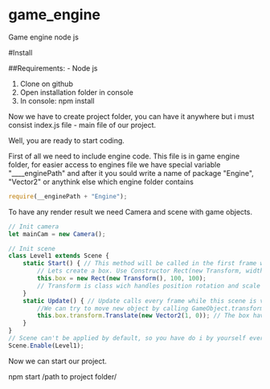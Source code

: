 # game_engine
Game engine node js

#Install

##Requirements:
    - Node js

1. Clone on github
2. Open installation folder in console
3. In console: npm install

Now we have to create project folder, you can have it anywhere but i must consist index.js file - main file of our project.

Well, you are ready to start coding.

First of all we need to include engine code. This file is in game engine folder, for easier access to engines file we have special variable "____enginePath" and after it you sould write a name of package "Engine", "Vector2" or anythink else which engine folder contains


```javascript
require(__enginePath + "Engine");
```

To have any render result we need Camera and scene with game objects.

```javascript
// Init camera
let mainCam = new Camera();

// Init scene
class Level1 extends Scene {
    static Start() { // This method will be called in the first frame when scene will be shown
        // Lets create a box. Use Constructor Rect(new Transform, width, height)
        this.box = new Rect(new Transform(), 100, 100);
        // Transform is class wich handles position rotation and scale data
    }
    static Update() { // Update calls every frame while this scene is visible
        //We can try to move new object by calling GameObject.transform.Translate(Vector2)
        this.box.transform.Translate(new Vector2(1, 0)); // The box have to move right
    }
}
// Scene can't be applied by default, so you have do i by yourself every time
Scene.Enable(Level1);
```

Now we can start our project.

npm start /path to project folder/

